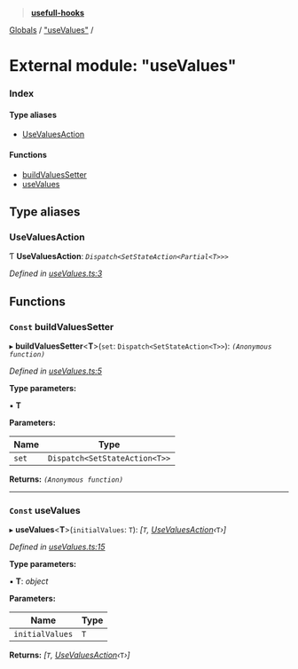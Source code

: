 > **[usefull-hooks](../README.md)**

[Globals](../README.md) / ["useValues"](_usevalues_.md) /

# External module: "useValues"

### Index

#### Type aliases

* [UseValuesAction](_usevalues_.md#usevaluesaction)

#### Functions

* [buildValuesSetter](_usevalues_.md#const-buildvaluessetter)
* [useValues](_usevalues_.md#const-usevalues)

## Type aliases

###  UseValuesAction

Ƭ **UseValuesAction**: *`Dispatch<SetStateAction<Partial<T>>>`*

*Defined in [useValues.ts:3](https://github.com/FujiHaruka/usefull-hooks/blob/e7b36a2/src/useValues.ts#L3)*

## Functions

### `Const` buildValuesSetter

▸ **buildValuesSetter**<**T**>(`set`: `Dispatch<SetStateAction<T>>`): *`(Anonymous function)`*

*Defined in [useValues.ts:5](https://github.com/FujiHaruka/usefull-hooks/blob/e7b36a2/src/useValues.ts#L5)*

**Type parameters:**

▪ **T**

**Parameters:**

Name | Type |
------ | ------ |
`set` | `Dispatch<SetStateAction<T>>` |

**Returns:** *`(Anonymous function)`*

___

### `Const` useValues

▸ **useValues**<**T**>(`initialValues`: `T`): *[`T`, [UseValuesAction](_usevalues_.md#usevaluesaction)‹*`T`*›]*

*Defined in [useValues.ts:15](https://github.com/FujiHaruka/usefull-hooks/blob/e7b36a2/src/useValues.ts#L15)*

**Type parameters:**

▪ **T**: *object*

**Parameters:**

Name | Type |
------ | ------ |
`initialValues` | `T` |

**Returns:** *[`T`, [UseValuesAction](_usevalues_.md#usevaluesaction)‹*`T`*›]*